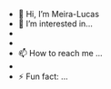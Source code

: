 - 👋 Hi, I’m Meira-Lucas
- 👀 I’m interested in...
- 
- 
- 📫 How to reach me ...
- 
- ⚡ Fun fact: ...

<!---
Meira-Lucas/Meira-Lucas is a ✨ special ✨ repository because its `README.md` (this file) appears on your GitHub profile.
You can click the Preview link to take a look at your changes.
--->
